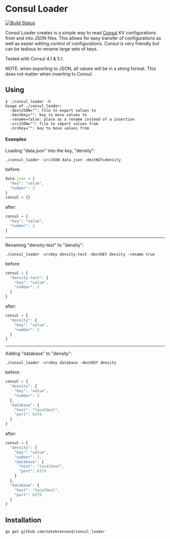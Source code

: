 
# Consul Loader

[![Build Status](https://travis-ci.org/natebrennand/consul_loader.svg?branch=master)](https://travis-ci.org/natebrennand/consul_loader)



Consul Loader creates is a simple way to read [Consul](http://consul.io) KV configurations from and into JSON files.
This allows for easy transfer of configurations as well as easier editing control of configurations.
Consul is very friendly but can be tedious to rename large sets of keys.


Tested with Consul 4.1 & 5.1.


NOTE: when exporting to JSON, all values will be in a string format.
This does not matter when inserting to Consul.


## Using


```
$ ./consul_loader -h
Usage of ./consul_loader:
  -destJSON="": file to export values to
  -destKey="": key to move values to
  -rename=false: place as a rename instead of a insertion
  -srcJSON="": file to import values from
  -srcKey="": key to move values from
```




#### Examples




Loading "data.json" into the key, "density":
```
./consul_loader -srcJSON data.json -destKEY=density
```

before:
```js
data.json = {
  "key": "value",
  "number": 2
}
consul = {}
```

after:
```js
consul = {
  "key": "value",
  "number": 2
}
```








--------

Renaming "density-test" to "density":
```
./consul_loader -srcKey density-test -destKEY density -rename true
```



before:
```js
consul = {
  "density-test": {
    "key": "value",
    "number": 2
  }
}
```

after:
```js
consul = {
  "density": {
    "key": "value",
    "number": 2
  }
}
```











-----------

Adding "database" to "density":
```
./consul_loader -srcKey database -destKEY density
```





before:
```js
consul = {
  "density": {
    "key": "value",
    "number": 2
  },
  "database": {
    "host": "localhost",
    "port": 6379
  }
}
```

after:
```js
consul = {
  "density": {
    "key": "value",
    "number": 2,
    "database": {
      "host": "localhost",
      "port": 6379
    }
  },
  "database": {
    "host": "localhost",
    "port": 6379
  }
}
```







## Installation

```bash
go get github.com/natebrennand/consul_loader
```


